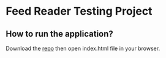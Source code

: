 # Feed Reader Testing Project

## How to run the application?
Download the [repo](https://github.com/koko57/FeedReaderProject.git) then open index.html file in your browser.